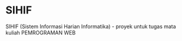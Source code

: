 # SIHIF
SIHIF (Sistem Informasi Harian Informatika) - proyek untuk tugas mata kuliah PEMROGRAMAN WEB
